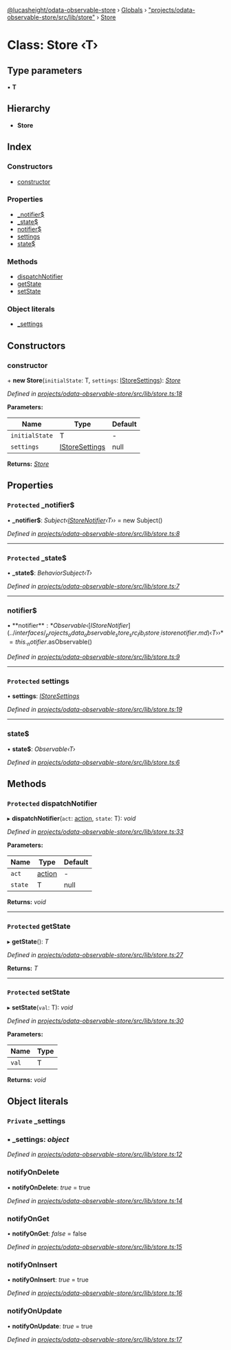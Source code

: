[@lucasheight/odata-observable-store](../README.md) › [Globals](../globals.md) › ["projects/odata-observable-store/src/lib/store"](../modules/_projects_odata_observable_store_src_lib_store_.md) › [Store](_projects_odata_observable_store_src_lib_store_.store.md)

# Class: Store ‹**T**›

## Type parameters

▪ **T**

## Hierarchy

* **Store**

## Index

### Constructors

* [constructor](_projects_odata_observable_store_src_lib_store_.store.md#constructor)

### Properties

* [_notifier$](_projects_odata_observable_store_src_lib_store_.store.md#protected-_notifier)
* [_state$](_projects_odata_observable_store_src_lib_store_.store.md#protected-_state)
* [notifier$](_projects_odata_observable_store_src_lib_store_.store.md#notifier)
* [settings](_projects_odata_observable_store_src_lib_store_.store.md#protected-settings)
* [state$](_projects_odata_observable_store_src_lib_store_.store.md#state)

### Methods

* [dispatchNotifier](_projects_odata_observable_store_src_lib_store_.store.md#protected-dispatchnotifier)
* [getState](_projects_odata_observable_store_src_lib_store_.store.md#protected-getstate)
* [setState](_projects_odata_observable_store_src_lib_store_.store.md#protected-setstate)

### Object literals

* [_settings](_projects_odata_observable_store_src_lib_store_.store.md#private-_settings)

## Constructors

###  constructor

\+ **new Store**(`initialState`: T, `settings`: [IStoreSettings](../interfaces/_projects_odata_observable_store_src_lib_istore_.istoresettings.md)): *[Store](_projects_odata_observable_store_src_lib_store_.store.md)*

*Defined in [projects/odata-observable-store/src/lib/store.ts:18](https://github.com/lucasheight/odata-observable-store/blob/1fec3670/projects/odata-observable-store/src/lib/store.ts#L18)*

**Parameters:**

Name | Type | Default |
------ | ------ | ------ |
`initialState` | T | - |
`settings` | [IStoreSettings](../interfaces/_projects_odata_observable_store_src_lib_istore_.istoresettings.md) | null |

**Returns:** *[Store](_projects_odata_observable_store_src_lib_store_.store.md)*

## Properties

### `Protected` _notifier$

• **_notifier$**: *Subject‹[IStoreNotifier](../interfaces/_projects_odata_observable_store_src_lib_istore_.istorenotifier.md)‹T››* = new Subject()

*Defined in [projects/odata-observable-store/src/lib/store.ts:8](https://github.com/lucasheight/odata-observable-store/blob/1fec3670/projects/odata-observable-store/src/lib/store.ts#L8)*

___

### `Protected` _state$

• **_state$**: *BehaviorSubject‹T›*

*Defined in [projects/odata-observable-store/src/lib/store.ts:7](https://github.com/lucasheight/odata-observable-store/blob/1fec3670/projects/odata-observable-store/src/lib/store.ts#L7)*

___

###  notifier$

• **notifier$**: *Observable‹[IStoreNotifier](../interfaces/_projects_odata_observable_store_src_lib_istore_.istorenotifier.md)‹T››* = this._notifier$.asObservable()

*Defined in [projects/odata-observable-store/src/lib/store.ts:9](https://github.com/lucasheight/odata-observable-store/blob/1fec3670/projects/odata-observable-store/src/lib/store.ts#L9)*

___

### `Protected` settings

• **settings**: *[IStoreSettings](../interfaces/_projects_odata_observable_store_src_lib_istore_.istoresettings.md)*

*Defined in [projects/odata-observable-store/src/lib/store.ts:19](https://github.com/lucasheight/odata-observable-store/blob/1fec3670/projects/odata-observable-store/src/lib/store.ts#L19)*

___

###  state$

• **state$**: *Observable‹T›*

*Defined in [projects/odata-observable-store/src/lib/store.ts:6](https://github.com/lucasheight/odata-observable-store/blob/1fec3670/projects/odata-observable-store/src/lib/store.ts#L6)*

## Methods

### `Protected` dispatchNotifier

▸ **dispatchNotifier**(`act`: [action](../modules/_projects_odata_observable_store_src_lib_action_type_.md#action), `state`: T): *void*

*Defined in [projects/odata-observable-store/src/lib/store.ts:33](https://github.com/lucasheight/odata-observable-store/blob/1fec3670/projects/odata-observable-store/src/lib/store.ts#L33)*

**Parameters:**

Name | Type | Default |
------ | ------ | ------ |
`act` | [action](../modules/_projects_odata_observable_store_src_lib_action_type_.md#action) | - |
`state` | T | null |

**Returns:** *void*

___

### `Protected` getState

▸ **getState**(): *T*

*Defined in [projects/odata-observable-store/src/lib/store.ts:27](https://github.com/lucasheight/odata-observable-store/blob/1fec3670/projects/odata-observable-store/src/lib/store.ts#L27)*

**Returns:** *T*

___

### `Protected` setState

▸ **setState**(`val`: T): *void*

*Defined in [projects/odata-observable-store/src/lib/store.ts:30](https://github.com/lucasheight/odata-observable-store/blob/1fec3670/projects/odata-observable-store/src/lib/store.ts#L30)*

**Parameters:**

Name | Type |
------ | ------ |
`val` | T |

**Returns:** *void*

## Object literals

### `Private` _settings

### ▪ **_settings**: *object*

*Defined in [projects/odata-observable-store/src/lib/store.ts:12](https://github.com/lucasheight/odata-observable-store/blob/1fec3670/projects/odata-observable-store/src/lib/store.ts#L12)*

###  notifyOnDelete

• **notifyOnDelete**: *true* = true

*Defined in [projects/odata-observable-store/src/lib/store.ts:14](https://github.com/lucasheight/odata-observable-store/blob/1fec3670/projects/odata-observable-store/src/lib/store.ts#L14)*

###  notifyOnGet

• **notifyOnGet**: *false* = false

*Defined in [projects/odata-observable-store/src/lib/store.ts:15](https://github.com/lucasheight/odata-observable-store/blob/1fec3670/projects/odata-observable-store/src/lib/store.ts#L15)*

###  notifyOnInsert

• **notifyOnInsert**: *true* = true

*Defined in [projects/odata-observable-store/src/lib/store.ts:16](https://github.com/lucasheight/odata-observable-store/blob/1fec3670/projects/odata-observable-store/src/lib/store.ts#L16)*

###  notifyOnUpdate

• **notifyOnUpdate**: *true* = true

*Defined in [projects/odata-observable-store/src/lib/store.ts:17](https://github.com/lucasheight/odata-observable-store/blob/1fec3670/projects/odata-observable-store/src/lib/store.ts#L17)*
